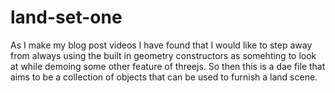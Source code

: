 # land-set-one

As I make my blog post videos I have found that I would like to step away from always using the built in geometry constructors as somehting to look at while demoing some other feature of threejs. So then this is a dae file that aims to be a collection of objects that can be used to furnish a land scene.